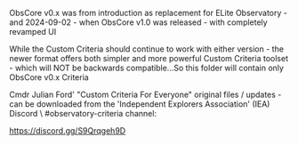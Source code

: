 ObsCore v0.x was from introduction as replacement for ELite Observatory - and 2024-09-02 - when ObsCore v1.0 was  released - with completely revamped UI

While the Custom Criteria should continue to work with either version - the newer format offers both simpler and more powerful Custom Criteria toolset - which will NOT be backwards compatible...So this folder will contain only ObsCore v0.x Criteria

Cmdr Julian Ford' "Custom Criteria For Everyone" original files / updates - can be downloaded from the 'Independent Explorers Association' (IEA) Discord \ #observatory-criteria channel:

https://discord.gg/S9Qrqgeh9D
